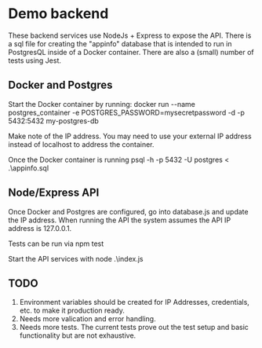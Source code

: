 # Demo backend

These backend services use NodeJs + Express to expose the API. There is a sql file for creating the "appinfo" database that is intended to run in PostgresQL inside of a Docker container. There are also a (small) number of tests using Jest.

## Docker and Postgres
Start the Docker container by running:
docker run --name postgres_container -e POSTGRES_PASSWORD=mysecretpassword -d -p 5432:5432 my-postgres-db

Make note of the IP address. You may need to use your external IP address instead of localhost to address the container. 

Once the Docker container is running
psql -h <container IP address> -p 5432 -U postgres < .\appinfo.sql

## Node/Express API
Once Docker and Postgres are configured, go into database.js and update the IP address. When running the API the system assumes the API IP address is 127.0.0.1.

Tests can be run via
npm test

Start the API services with
node .\index.js

## TODO
1. Environment variables should be created for IP Addresses, credentials, etc. to make it production ready.
2. Needs more valication and error handling.
3. Needs more tests. The current tests prove out the test setup and basic functionality but are not exhaustive.